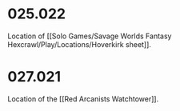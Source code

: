 # 025.022
Location of [[Solo Games/Savage Worlds Fantasy Hexcrawl/Play/Locations/Hoverkirk sheet]].

# 027.021
Location of the [[Red Arcanists Watchtower]].
